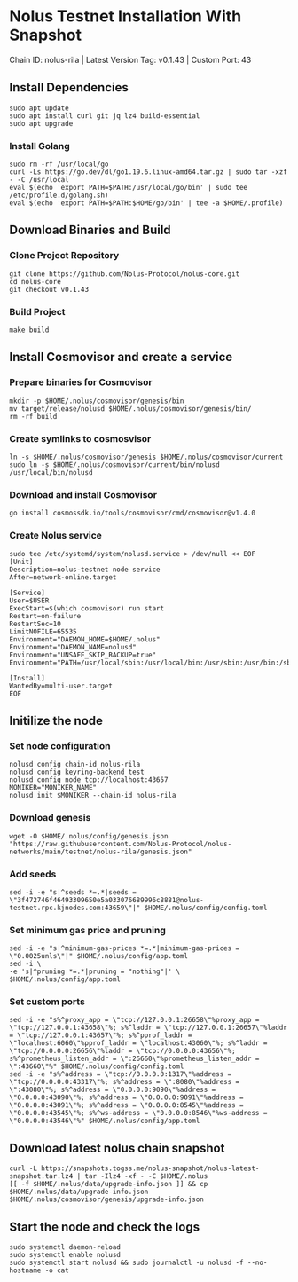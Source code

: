 # Nolus Testnet Installation With Snapshot
Chain ID: nolus-rila | Latest Version Tag: v0.1.43 | Custom Port: 43

## Install Dependencies

```
sudo apt update
sudo apt install curl git jq lz4 build-essential
sudo apt upgrade
```
### Install Golang

```
sudo rm -rf /usr/local/go
curl -Ls https://go.dev/dl/go1.19.6.linux-amd64.tar.gz | sudo tar -xzf - -C /usr/local
eval $(echo 'export PATH=$PATH:/usr/local/go/bin' | sudo tee /etc/profile.d/golang.sh)
eval $(echo 'export PATH=$PATH:$HOME/go/bin' | tee -a $HOME/.profile)
```

## Download Binaries and Build
### Clone Project Repository

```
git clone https://github.com/Nolus-Protocol/nolus-core.git
cd nolus-core
git checkout v0.1.43
```

### Build Project

```
make build
```
## Install Cosmovisor and create a service
### Prepare binaries for Cosmovisor

```
mkdir -p $HOME/.nolus/cosmovisor/genesis/bin
mv target/release/nolusd $HOME/.nolus/cosmovisor/genesis/bin/
rm -rf build
```
### Create symlinks to cosmosvisor

```
ln -s $HOME/.nolus/cosmovisor/genesis $HOME/.nolus/cosmovisor/current
sudo ln -s $HOME/.nolus/cosmovisor/current/bin/nolusd /usr/local/bin/nolusd
```

### Download and install Cosmovisor
```
go install cosmossdk.io/tools/cosmovisor/cmd/cosmovisor@v1.4.0
```
### Create Nolus service

```
sudo tee /etc/systemd/system/nolusd.service > /dev/null << EOF
[Unit]
Description=nolus-testnet node service
After=network-online.target

[Service]
User=$USER
ExecStart=$(which cosmovisor) run start
Restart=on-failure
RestartSec=10
LimitNOFILE=65535
Environment="DAEMON_HOME=$HOME/.nolus"
Environment="DAEMON_NAME=nolusd"
Environment="UNSAFE_SKIP_BACKUP=true"
Environment="PATH=/usr/local/sbin:/usr/local/bin:/usr/sbin:/usr/bin:/sbin:/bin:/usr/games:/usr/local/games:/snap/bin:$HOME/.nolus/cosmovisor/current/bin"

[Install]
WantedBy=multi-user.target
EOF
```

## Initilize the node

### Set node configuration
```
nolusd config chain-id nolus-rila
nolusd config keyring-backend test
nolusd config node tcp://localhost:43657
MONIKER="MONIKER_NAME"
nolusd init $MONIKER --chain-id nolus-rila
```
### Download genesis
```
wget -O $HOME/.nolus/config/genesis.json "https://raw.githubusercontent.com/Nolus-Protocol/nolus-networks/main/testnet/nolus-rila/genesis.json"
```
### Add seeds
```
sed -i -e "s|^seeds *=.*|seeds = \"3f472746f46493309650e5a033076689996c8881@nolus-testnet.rpc.kjnodes.com:43659\"|" $HOME/.nolus/config/config.toml
```
### Set minimum gas price and pruning
```
sed -i -e "s|^minimum-gas-prices *=.*|minimum-gas-prices = \"0.0025unls\"|" $HOME/.nolus/config/app.toml
sed -i \
-e 's|^pruning *=.*|pruning = "nothing"|' \ 
$HOME/.nolus/config/app.toml
```
### Set custom ports
```
sed -i -e "s%^proxy_app = \"tcp://127.0.0.1:26658\"%proxy_app = \"tcp://127.0.0.1:43658\"%; s%^laddr = \"tcp://127.0.0.1:26657\"%laddr = \"tcp://127.0.0.1:43657\"%; s%^pprof_laddr = \"localhost:6060\"%pprof_laddr = \"localhost:43060\"%; s%^laddr = \"tcp://0.0.0.0:26656\"%laddr = \"tcp://0.0.0.0:43656\"%; s%^prometheus_listen_addr = \":26660\"%prometheus_listen_addr = \":43660\"%" $HOME/.nolus/config/config.toml
sed -i -e "s%^address = \"tcp://0.0.0.0:1317\"%address = \"tcp://0.0.0.0:43317\"%; s%^address = \":8080\"%address = \":43080\"%; s%^address = \"0.0.0.0:9090\"%address = \"0.0.0.0:43090\"%; s%^address = \"0.0.0.0:9091\"%address = \"0.0.0.0:43091\"%; s%^address = \"0.0.0.0:8545\"%address = \"0.0.0.0:43545\"%; s%^ws-address = \"0.0.0.0:8546\"%ws-address = \"0.0.0.0:43546\"%" $HOME/.nolus/config/app.toml
```

## Download latest nolus chain snapshot
```
curl -L https://snapshots.togss.me/nolus-snapshot/nolus-latest-snapshot.tar.lz4 | tar -Ilz4 -xf - -C $HOME/.nolus
[[ -f $HOME/.nolus/data/upgrade-info.json ]] && cp $HOME/.nolus/data/upgrade-info.json $HOME/.nolus/cosmovisor/genesis/upgrade-info.json
```

## Start the node and check the logs
```
sudo systemctl daemon-reload
sudo systemctl enable nolusd
sudo systemctl start nolusd && sudo journalctl -u nolusd -f --no-hostname -o cat
```









































